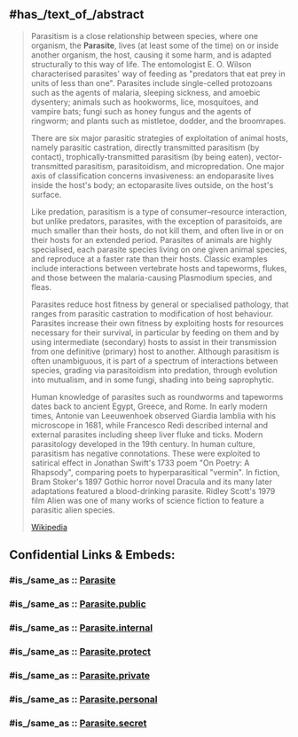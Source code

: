 
## #has_/text_of_/abstract 

> Parasitism is a close relationship between species, where one organism, the **Parasite**, lives (at least some of the time) on or inside another organism, the host, causing it some harm, and is adapted structurally to this way of life. The entomologist E. O. Wilson characterised parasites' way of feeding as "predators that eat prey in units of less than one". Parasites include single-celled protozoans such as the agents of malaria, sleeping sickness, and amoebic dysentery; animals such as hookworms, lice, mosquitoes, and vampire bats; fungi such as honey fungus and the agents of ringworm; and plants such as mistletoe, dodder, and the broomrapes.
>
> There are six major parasitic strategies of exploitation of animal hosts, namely parasitic castration, directly transmitted parasitism (by contact), trophically-transmitted parasitism (by being eaten), vector-transmitted parasitism, parasitoidism, and micropredation. One major axis of classification concerns invasiveness: an endoparasite lives inside the host's body; an ectoparasite lives outside, on the host's surface.
>
> Like predation, parasitism is a type of consumer–resource interaction, but unlike predators, parasites, with the exception of parasitoids, are much smaller than their hosts, do not kill them, and often live in or on their hosts for an extended period. Parasites of animals are highly specialised, each parasite species living on one given animal species, and reproduce at a faster rate than their hosts. Classic examples include interactions between vertebrate hosts and tapeworms, flukes, and those between the malaria-causing Plasmodium species, and fleas.
>
> Parasites reduce host fitness by general or specialised pathology, that ranges from parasitic castration to modification of host behaviour. Parasites increase their own fitness by exploiting hosts for resources necessary for their survival, in particular by feeding on them and by using intermediate (secondary) hosts to assist in their transmission from one definitive (primary) host to another. Although parasitism is often unambiguous, it is part of a spectrum of interactions between species, grading via parasitoidism into predation, through evolution into mutualism, and in some fungi, shading into being saprophytic.
>
> Human knowledge of parasites such as roundworms and tapeworms dates back to ancient Egypt, Greece, and Rome. In early modern times, Antonie van Leeuwenhoek observed Giardia lamblia with his microscope in 1681, while Francesco Redi described internal and external parasites including sheep liver fluke and ticks. Modern parasitology developed in the 19th century. In human culture, parasitism has negative connotations. These were exploited to satirical effect in Jonathan Swift's 1733 poem "On Poetry: A Rhapsody", comparing poets to hyperparasitical "vermin". In fiction, Bram Stoker's 1897 Gothic horror novel Dracula and its many later adaptations featured a blood-drinking parasite. Ridley Scott's 1979 film Alien was one of many works of science fiction to feature a parasitic alien species.
>
> [Wikipedia](https://en.wikipedia.org/wiki/Parasitism) 


## Confidential Links & Embeds: 

### #is_/same_as :: [Parasite](/_Standards/bio/Parasite.md) 

### #is_/same_as :: [Parasite.public](/_public/bio/Parasite.public.md) 

### #is_/same_as :: [Parasite.internal](/_internal/bio/Parasite.internal.md) 

### #is_/same_as :: [Parasite.protect](/_protect/bio/Parasite.protect.md) 

### #is_/same_as :: [Parasite.private](/_private/bio/Parasite.private.md) 

### #is_/same_as :: [Parasite.personal](/_personal/bio/Parasite.personal.md) 

### #is_/same_as :: [Parasite.secret](/_secret/bio/Parasite.secret.md)

